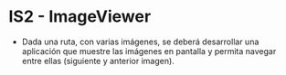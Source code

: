 # IS2 - ImageViewer

- Dada una ruta, con varias imágenes, se deberá desarrollar una aplicación que muestre las imágenes en pantalla y permita navegar entre ellas (siguiente y anterior imagen).
